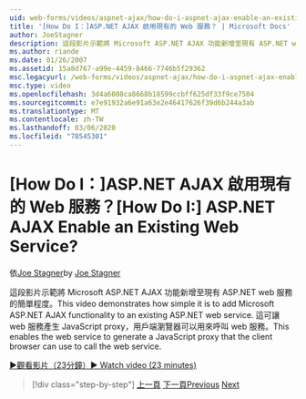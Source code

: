```yaml
---
uid: web-forms/videos/aspnet-ajax/how-do-i-aspnet-ajax-enable-an-existing-web-service
title: '[How Do I：]ASP.NET AJAX 啟用現有的 Web 服務？ | Microsoft Docs'
author: JoeStagner
description: 這段影片示範將 Microsoft ASP.NET AJAX 功能新增至現有 ASP.NET web 服務的簡單程度。 這可讓 web 服務 gene 。
ms.author: riande
ms.date: 01/26/2007
ms.assetid: 15a8d767-a99e-4459-8466-7746b5f29362
msc.legacyurl: /web-forms/videos/aspnet-ajax/how-do-i-aspnet-ajax-enable-an-existing-web-service
msc.type: video
ms.openlocfilehash: 3d4a6008ca8668b18599ccbff625df33f9ce7504
ms.sourcegitcommit: e7e91932a6e91a63e2e46417626f39d6b244a3ab
ms.translationtype: MT
ms.contentlocale: zh-TW
ms.lasthandoff: 03/06/2020
ms.locfileid: "78545301"
---
```

# <a name="how-do-i-aspnet-ajax-enable-an-existing-web-service"></a><span data-ttu-id="de489-105">[How Do I：]ASP.NET AJAX 啟用現有的 Web 服務？</span><span class="sxs-lookup"><span data-stu-id="de489-105">[How Do I:] ASP.NET AJAX Enable an Existing Web Service?</span></span>

<span data-ttu-id="de489-106">依[Joe Stagner](https://github.com/JoeStagner)</span><span class="sxs-lookup"><span data-stu-id="de489-106">by [Joe Stagner](https://github.com/JoeStagner)</span></span>

<span data-ttu-id="de489-107">這段影片示範將 Microsoft ASP.NET AJAX 功能新增至現有 ASP.NET web 服務的簡單程度。</span><span class="sxs-lookup"><span data-stu-id="de489-107">This video demonstrates how simple it is to add Microsoft ASP.NET AJAX functionality to an existing ASP.NET web service.</span></span> <span data-ttu-id="de489-108">這可讓 web 服務產生 JavaScript proxy，用戶端瀏覽器可以用來呼叫 web 服務。</span><span class="sxs-lookup"><span data-stu-id="de489-108">This enables the web service to generate a JavaScript proxy that the client browser can use to call the web service.</span></span>

[<span data-ttu-id="de489-109">&#9654;觀看影片（23分鐘）</span><span class="sxs-lookup"><span data-stu-id="de489-109">&#9654; Watch video (23 minutes)</span></span>](https://channel9.msdn.com/Blogs/ASP-NET-Site-Videos/how-do-i-aspnet-ajax-enable-an-existing-web-service)

> [!div class="step-by-step"]
> <span data-ttu-id="de489-110">[上一頁](how-do-i-add-aspnet-ajax-features-to-an-existing-web-application.md)
> [下一頁](how-do-i-use-the-aspnet-ajax-client-library-controls.md)</span><span class="sxs-lookup"><span data-stu-id="de489-110">[Previous](how-do-i-add-aspnet-ajax-features-to-an-existing-web-application.md)
[Next](how-do-i-use-the-aspnet-ajax-client-library-controls.md)</span></span>
